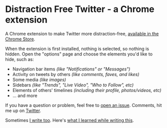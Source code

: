 # Distraction Free Twitter - a Chrome extension

A Chrome extension to make Twitter more distraction-free, [available in the Chrome Store](https://chrome.google.com/webstore/detail/twitter-distraction-remov/aflapchiclhldkgbbahbdionenmhkoed).

When the extension is first installed, nothing is selected, so nothing is hidden. Open the "options" page and choose the elements you'd like to hide, such as:

- Navigation bar items _(like "Notifications" or "Messages")_
- Activity on tweets by others _(like comments, faves, and likes)_
- Some media _(like images)_
- Sidebars _(like "Trends", "Live Video", "Who to Follow", etc)_
- Elements of others' timelines _(including their profile, photos/videos, etc)_
- ... and more

If you have a question or problem, feel free to [open an issue](https://github.com/grantwinney/distraction-free-twitter-chrome-extension/issues). Comments, hit me up on [Twitter](https://twitter.com/GrantWinney).

Sometimes [I write too](https://grantwinney.com/). Here's [what I learned while writing this](https://grantwinney.com/sick-of-the-noise-on-twitter-wrote-a-chrome-extension/).
